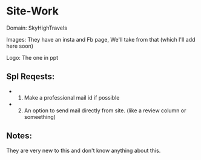 # Site-Work

Domain: SkyHighTravels

Images: They have an insta and Fb page, We'll take from that (which I'll add here soon)

Logo: The one in ppt

## Spl Reqests:
- 1. Make a professional mail id if possible
- 2. An option to send mail directly from site. (like a review column or someething)

## Notes:
They are very new to this and don't know anything about this.
